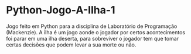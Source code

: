 # Python-Jogo-A-Ilha-1

Jogo feito em Python para a disciplina de Laboratório de Programação (Mackenzie). A ilha é um jogo aonde o jogador por certos
acontecimentos foi parar em uma ilha deserta, para sobreviver o jogador tem que tomar certas decisões que podem levar a sua morte ou não.
